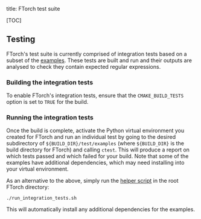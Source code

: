 title: FTorch test suite

[TOC]

## Testing

FTorch's test suite is currently comprised of integration tests based on a
subset of the [examples](examples.html). These tests are built and run and their
outputs are analysed to check they contain expected regular expressions.

### Building the integration tests

To enable FTorch's integration tests, ensure that the `CMAKE_BUILD_TESTS` option
is set to `TRUE` for the build.

### Running the integration tests

Once the build is complete, activate the Python virtual environment you created
for FTorch and run an individual test by going to the desired subdirectory of
`${BUILD_DIR}/test/examples` (where `${BUILD_DIR}` is the build directory for
FTorch) and calling `ctest`. This will produce a report on which tests passed
and which failed for your build. Note that some of the examples have additional
dependencies, which may need installing into your virtual environment.

As an alternative to the above, simply run the
[helper script](https://github.com/Cambridge-ICCS/FTorch/blob/main/run_integration_tests.sh)
in the root FTorch directory:
```
./run_integration_tests.sh
```
This will automatically install any additional dependencies for the examples.

